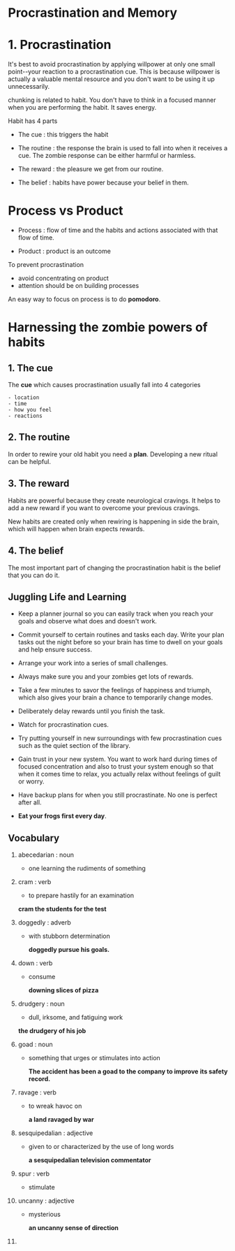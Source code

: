 # Procrastination and Memory

# 1. Procrastination

It's best to avoid procrastination by applying willpower at only 
one small point--your reaction to a procrastination cue.  This is 
because willpower is actually a valuable mental resource and you 
don't want to be using it up unnecessarily.

chunking is related to habit. You don't have to think in a focused
manner when you are performing the habit. It saves energy.

Habit has 4 parts
   - The cue : this triggers the habit

   - The routine : the response the brain is used to fall into when
     it receives a cue. The zombie response can be either harmful
     or harmless.

   - The reward : the pleasure we get from our routine.

   - The belief : habits have power because your belief in them. 


# Process vs Product
  - Process : flow of time and the habits and actions associated 
    with that flow of time.

  - Product : product is an outcome


To prevent procrastination
   - avoid concentrating on product
   - attention should be on building processes

An easy way to focus on process is to do **pomodoro**.


# Harnessing the zombie powers of habits

## 1. The cue

The **cue** which causes procrastination usually fall into 4 
categories

    - location
    - time
    - how you feel
    - reactions

## 2. The routine

In order to rewire your old habit you need a **plan**. Developing
a new ritual can be helpful.

## 3. The reward
Habits are powerful because they create neurological cravings. It
helps to add a new reward if you want to overcome your previous
cravings.

New habits are created only when rewiring is happening in side the 
brain, which will happen when brain expects rewards.

## 4. The belief
The most important part of changing the procrastination habit is the
belief that you can do it.


## Juggling Life and Learning

- Keep a planner journal so you can easily track when
  you reach your goals and observe what does and doesn't work.

- Commit yourself to certain routines and tasks each day.
  Write your plan tasks out the night before so
 your brain has time to dwell on your goals and help ensure success.

- Arrange your work into a series of small challenges.

- Always make sure you and your zombies get lots of rewards.

- Take a few minutes to savor the feelings of happiness and triumph,
  which also gives your brain a chance to temporarily change modes.

- Deliberately delay rewards until you finish the task.

- Watch for procrastination cues.

- Try putting yourself in new surroundings with
  few procrastination cues such as the quiet section of the library.

- Gain trust in your new system.
  You want to work hard during times of focused concentration and
  also to trust your system enough so that when it comes time to 
  relax, you actually relax without feelings of guilt or worry.

- Have backup plans for when you still procrastinate.
  No one is perfect after all.

- **Eat your frogs first every day**. 



## Vocabulary

   1. abecedarian : noun
        - one learning the rudiments of something

   1. cram : verb
        - to prepare hastily for an examination
        
         **cram the students for the test**

   1. doggedly : adverb
        - with stubborn determination

          **doggedly pursue his goals.**

   1. down : verb
        - consume

          **downing slices of pizza**

   1. drudgery : noun
        - dull, irksome, and fatiguing work

        **the drudgery of his job**

   1. goad : noun
        - something that urges or stimulates into action

          **The accident has been a goad to the company to improve**
          **its safety record.**

   1. ravage : verb
        - to wreak havoc on

          **a land ravaged by war**

   1. sesquipedalian : adjective
        - given to or characterized by the use of long words
          
          **a sesquipedalian television commentator**

   1. spur : verb
        - stimulate

   1. uncanny : adjective
        - mysterious

          **an uncanny sense of direction**
   1.